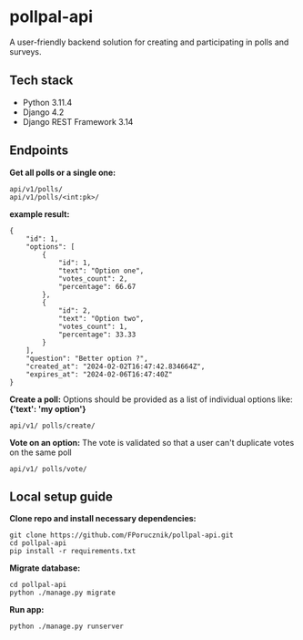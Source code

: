 # pollpal-api

A user-friendly backend solution for creating and participating in polls and surveys.

## Tech stack

- Python 3.11.4
- Django 4.2
- Django REST Framework 3.14

## Endpoints

**Get all polls or a single one:**

```
api/v1/polls/
api/v1/polls/<int:pk>/
```

**example result:**

```
{
    "id": 1,
    "options": [
        {
            "id": 1,
            "text": "Option one",
            "votes_count": 2,
            "percentage": 66.67
        },
        {
            "id": 2,
            "text": "Option two",
            "votes_count": 1,
            "percentage": 33.33
        }
    ],
    "question": "Better option ?",
    "created_at": "2024-02-02T16:47:42.834664Z",
    "expires_at": "2024-02-06T16:47:40Z"
}
```

**Create a poll:**
Options should be provided as a list of individual options like: **{'text': 'my option'}**

```
api/v1/ polls/create/
```

**Vote on an option:**
The vote is validated so that a user can't duplicate votes on the same poll

```
api/v1/ polls/vote/
```

## Local setup guide

**Clone repo and install necessary dependencies:**

```
git clone https://github.com/FPorucznik/pollpal-api.git
cd pollpal-api
pip install -r requirements.txt
```

**Migrate database:**

```
cd pollpal-api
python ./manage.py migrate
```

**Run app:**

```
python ./manage.py runserver
```
